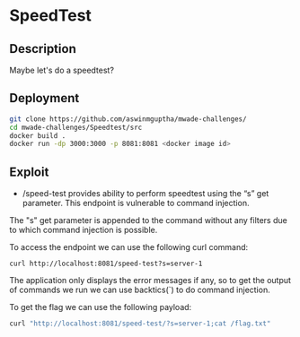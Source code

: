 # SpeedTest

## Description

Maybe let's do a speedtest?

## Deployment

```sh
git clone https://github.com/aswinmguptha/mwade-challenges/
cd mwade-challenges/Speedtest/src
docker build .
docker run -dp 3000:3000 -p 8081:8081 <docker image id>
```

## Exploit


- /speed-test provides ability to perform speedtest using the “s” get parameter. This endpoint is vulnerable to command injection.


The "s" get parameter is appended to the command without any filters due to which command injection is possible.

To access the endpoint we can use the following curl command:

`curl http://localhost:8081/speed-test?s=server-1`

The application only displays the error messages if any, so to get the output of commands we run we can use backtics(`) to do command injection.

To get the flag we can use the following payload:

```bash
curl "http://localhost:8081/speed-test/?s=server-1;cat /flag.txt"
```
